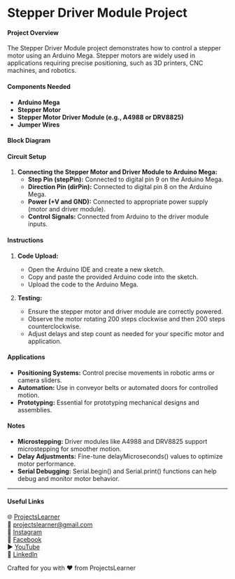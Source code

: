 # Stepper Driver Module Project

#### Project Overview
The Stepper Driver Module project demonstrates how to control a stepper motor using an Arduino Mega. Stepper motors are widely used in applications requiring precise positioning, such as 3D printers, CNC machines, and robotics.

#### Components Needed
- **Arduino Mega**
- **Stepper Motor**
- **Stepper Motor Driver Module (e.g., A4988 or DRV8825)**
- **Jumper Wires**

#### Block Diagram

#### Circuit Setup
1. **Connecting the Stepper Motor and Driver Module to Arduino Mega:**
   - **Step Pin (stepPin):** Connected to digital pin 9 on the Arduino Mega.
   - **Direction Pin (dirPin):** Connected to digital pin 8 on the Arduino Mega.
   - **Power (+V and GND):** Connected to appropriate power supply (motor and driver module).
   - **Control Signals:** Connected from Arduino to the driver module inputs.

#### Instructions
1. **Code Upload:**
   - Open the Arduino IDE and create a new sketch.
   - Copy and paste the provided Arduino code into the sketch.
   - Upload the code to the Arduino Mega.

2. **Testing:**
   - Ensure the stepper motor and driver module are correctly powered.
   - Observe the motor rotating 200 steps clockwise and then 200 steps counterclockwise.
   - Adjust delays and step count as needed for your specific motor and application.

#### Applications
- **Positioning Systems:** Control precise movements in robotic arms or camera sliders.
- **Automation:** Use in conveyor belts or automated doors for controlled motion.
- **Prototyping:** Essential for prototyping mechanical designs and assemblies.

#### Notes
- **Microstepping:** Driver modules like A4988 and DRV8825 support microstepping for smoother motion.
- **Delay Adjustments:** Fine-tune delayMicroseconds() values to optimize motor performance.
- **Serial Debugging:** Serial.begin() and Serial.print() functions can help debug and monitor motor behavior.

---

#### Useful Links
🌐 [ProjectsLearner](https://projectslearner.com/learn/arduino-mega-stepper-driver-module)  
📧 [projectslearner@gmail.com](mailto:projectslearner@gmail.com)  
📸 [Instagram](https://www.instagram.com/projectslearner/)  
📘 [Facebook](https://www.facebook.com/projectslearner)  
▶️ [YouTube](https://www.youtube.com/@ProjectsLearner)  
📘 [LinkedIn](https://www.linkedin.com/in/projectslearner)

Crafted for you with ❤️ from ProjectsLearner